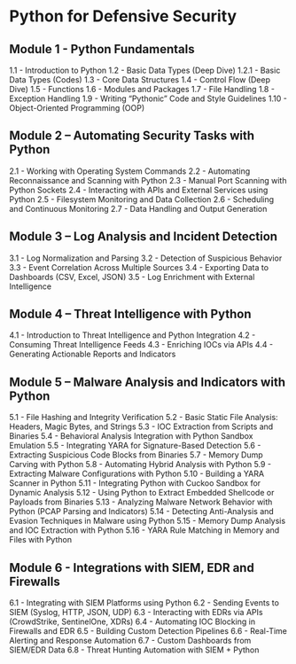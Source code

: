 # Python for Defensive Security

## Module 1 - Python Fundamentals
1.1 - Introduction to Python
1.2 - Basic Data Types (Deep Dive)
1.2.1 - Basic Data Types (Codes)
1.3 - Core Data Structures
1.4 - Control Flow (Deep Dive)
1.5 - Functions
1.6 - Modules and Packages
1.7 - File Handling
1.8 - Exception Handling
1.9 - Writing “Pythonic” Code and Style Guidelines
1.10 - Object-Oriented Programming (OOP)

## Module 2 – Automating Security Tasks with Python
2.1 - Working with Operating System Commands
2.2 - Automating Reconnaissance and Scanning with Python
2.3 - Manual Port Scanning with Python Sockets
2.4 - Interacting with APIs and External Services using Python
2.5 - Filesystem Monitoring and Data Collection
2.6 - Scheduling and Continuous Monitoring
2.7 - Data Handling and Output Generation

## Module 3 – Log Analysis and Incident Detection
3.1 - Log Normalization and Parsing
3.2 - Detection of Suspicious Behavior
3.3 - Event Correlation Across Multiple Sources
3.4 - Exporting Data to Dashboards (CSV, Excel, JSON)
3.5 - Log Enrichment with External Intelligence

## Module 4 – Threat Intelligence with Python
4.1 - Introduction to Threat Intelligence and Python Integration
4.2 - Consuming Threat Intelligence Feeds
4.3 - Enriching IOCs via APIs
4.4 - Generating Actionable Reports and Indicators

## Module 5 – Malware Analysis and Indicators with Python
5.1 - File Hashing and Integrity Verification
5.2 - Basic Static File Analysis: Headers, Magic Bytes, and Strings
5.3 - IOC Extraction from Scripts and Binaries
5.4 - Behavioral Analysis Integration with Python Sandbox Emulation
5.5 - Integrating YARA for Signature-Based Detection
5.6 - Extracting Suspicious Code Blocks from Binaries
5.7 - Memory Dump Carving with Python
5.8 - Automating Hybrid Analysis with Python
5.9 - Extracting Malware Configurations with Python
5.10 - Building a YARA Scanner in Python
5.11 - Integrating Python with Cuckoo Sandbox for Dynamic Analysis
5.12 - Using Python to Extract Embedded Shellcode or Payloads from Binaries
5.13 - Analyzing Malware Network Behavior with Python (PCAP Parsing and Indicators)
5.14 - Detecting Anti-Analysis and Evasion Techniques in Malware using Python
5.15 - Memory Dump Analysis and IOC Extraction with Python
5.16 - YARA Rule Matching in Memory and Files with Python

## Module 6 - Integrations with SIEM, EDR and Firewalls
6.1 - Integrating with SIEM Platforms using Python
6.2 - Sending Events to SIEM (Syslog, HTTP, JSON, UDP)
6.3 - Interacting with EDRs via APIs (CrowdStrike, SentinelOne, XDRs)
6.4 - Automating IOC Blocking in Firewalls and EDR
6.5 - Building Custom Detection Pipelines
6.6 - Real-Time Alerting and Response Automation
6.7 - Custom Dashboards from SIEM/EDR Data
6.8 - Threat Hunting Automation with SIEM + Python
